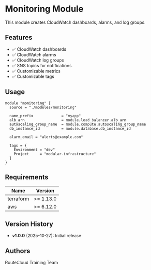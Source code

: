 # Monitoring Module

This module creates CloudWatch dashboards, alarms, and log groups.

## Features

- ✅ CloudWatch dashboards
- ✅ CloudWatch alarms
- ✅ CloudWatch log groups
- ✅ SNS topics for notifications
- ✅ Customizable metrics
- ✅ Customizable tags

## Usage

```hcl
module "monitoring" {
  source = "./modules/monitoring"
  
  name_prefix             = "myapp"
  alb_arn                 = module.load_balancer.alb_arn
  autoscaling_group_name  = module.compute.autoscaling_group_name
  db_instance_id          = module.database.db_instance_id
  
  alarm_email = "alerts@example.com"
  
  tags = {
    Environment = "dev"
    Project     = "modular-infrastructure"
  }
}
```

## Requirements

| Name | Version |
|------|---------|
| terraform | >= 1.13.0 |
| aws | >= 6.12.0 |

## Version History

- **v1.0.0** (2025-10-27): Initial release

## Authors

RouteCloud Training Team

